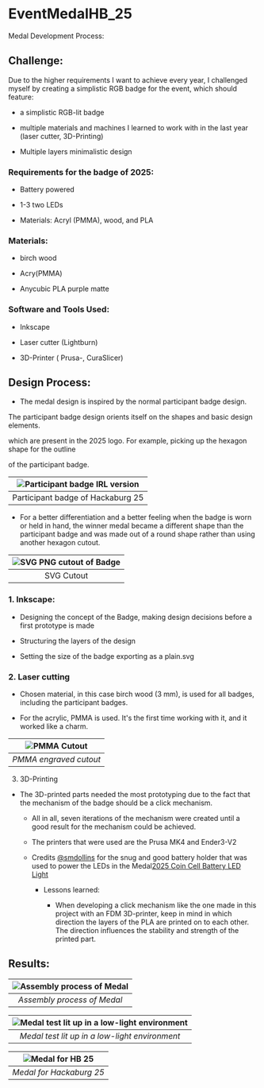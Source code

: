 # EventMedalHB_25
Medal Development Process:

## Challenge:

Due to the higher requirements I want to achieve every year, I challenged myself by creating a simplistic RGB badge for the event, which should feature:

- a simplistic RGB-lit badge

- multiple materials and machines I learned to work with in the last year (laser cutter, 3D-Printing)

- Multiple layers minimalistic design

### Requirements for the badge of 2025:

- Battery powered

- 1-3 two LEDs

- Materials: Acryl (PMMA), wood, and PLA

### Materials:

- birch wood

- Acry(PMMA)

- Anycubic PLA purple matte

### Software and Tools Used:

- Inkscape

- Laser cutter (Lightburn)

- 3D-Printer ( Prusa-, CuraSlicer)

## Design Process:

- The medal design is inspired by the normal participant badge design. 

The participant badge design orients itself on the shapes and basic design elements. 

which are present in the 2025 logo. For example, picking up the hexagon shape for the outline 

of the participant badge.

| ![Participant badge IRL version](https://github.com/luxTx/EventMedalHB_25/blob/main/HbMedal25Images/IMG_5635.jpg) |
|:--:|
| Participant badge of Hackaburg 25 |

- For a better differentiation and a better feeling when the badge is worn or held in hand, the winner medal became a different shape than the participant badge and was made out of a round shape rather than using another hexagon cutout. 

| ![SVG PNG cutout of Badge](https://github.com/luxTx/EventMedalHB_25/blob/main/Svg/MedalCutoutPurpleStroke.svg) |
|:--:|
| SVG Cutout |

### 1. Inkscape:

- Designing the concept of the Badge, making design decisions before a first prototype is made

- Structuring the layers of the design

- Setting the size of the badge exporting as a plain.svg

### 2. Laser cutting

- Chosen material, in this case birch wood (3 mm), is used for all badges, including the participant badges.

- For the acrylic, PMMA is used. It's the first time working with it, and it worked like a charm.

|![PMMA Cutout](https://github.com/luxTx/EventMedalHB_25/blob/main/HbMedal25Images/IMG_5637.jpg)|
|:--:| 
|*PMMA engraved cutout*|

3. 3D-Printing

- The 3D-printed parts needed the most prototyping due to the fact that the mechanism of the badge should be a click mechanism.

	- All in all, seven iterations of the mechanism were created until a good result for the mechanism could be achieved.

	- The printers that were used are the Prusa MK4 and Ender3-V2

  - Credits [@smdollins](https://www.printables.com/@smdollins) for the snug and good battery holder that was used to power the LEDs in the Medal[2025 Coin Cell Battery LED Light](https://www.printables.com/model/289171-2025-coin-cell-battery-led-light)

	- Lessons learned:

		- When developing a click mechanism like the one made in this project with an FDM 3D-printer, keep in mind in which direction the layers of the PLA are printed on to each other. The direction influences the stability and strength of the printed part.

## Results:

![Assembly process of Medal](https://github.com/luxTx/EventMedalHB_25/blob/main/HbMedal25Images/IMG_5636.jpg)|
|:--:|
|*Assembly process of Medal*|

|![Medal test lit up in a low-light environment](https://github.com/luxTx/EventMedalHB_25/blob/main/HbMedal25Images/IMG_5638.jpg)|
|:--:|
|*Medal test lit up in a low-light environment*|

![Medal for HB 25](https://github.com/luxTx/EventMedalHB_25/blob/main/HbMedal25Images/IMG_5634.jpg)|
|:--:|
|*Medal for Hackaburg 25*|

